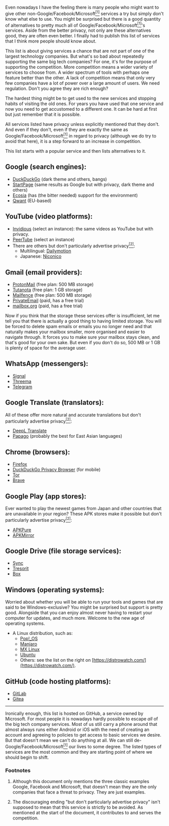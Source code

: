 Even nowadays I have the feeling there is many people who might want to give other non-Google/Facebook/Microsoft[<sup>[1]</sup>](#f1) services a try but simply don't know what else to use. You might be surprised but there is a good quantity of alternatives to pretty much all of Google/Facebook/Microsoft[<sup>[1]</sup>](#f1)'s services. Aside from the better privacy, not only are these alternatives good, they are often even better. I finally had to publish this list of services that I think more people should know about.

This list is about giving services a chance that are not part of one of the largest technology companies. But what's so bad about repeatedly supporting the same big tech companies? For one, it's for the purpose of supporting the competition. More competition means a wider variety of services to choose from. A wider spectrum of tools with perhaps one feature better than the other. A lack of competition means that only very few companies have a lot of power over a large amount of users. We need regulation. Don't you agree they are rich enough?

The hardest thing might be to get used to the new services and stopping habits of visiting the old ones. For years you have used that one service and now you need to get accustomed to a different one. It can be hard at first but just remember that it is possible.

All services listed have privacy unless explicitly mentioned that they don't. And even if they don't, even if they are exactly the same as Google/Facebook/Microsoft[<sup>[1]</sup>](#f1) in regard to privacy (although we do try to avoid that here), it is a step forward to an increase in competition.

This list starts with a popular service and then lists alternatives to it.

## Google (search engines):

* [DuckDuckGo](https://duckduckgo.com/) (dark theme and others, bangs)
* [StartPage](https://www.startpage.com/) (same results as Google but with privacy, dark theme and others)
* [Ecosia](https://www.ecosia.org/) (has (the bitter needed) support for the environment)
* [Qwant](https://www.qwant.com/) (EU-based)

## YouTube (video platforms):

* [Invidious](https://invidio.us/) (select an instance): the same videos as YouTube but with privacy.
* [PeerTube](https://joinpeertube.org/instances#instances-list) (select an instance)
* There are others but don't particularly advertise privacy[<sup>[2]</sup>](#f2):
   * Multilingual: [Dailymotion](https://www.dailymotion.com/)
   * Japanese: [Niconico](https://www.nicovideo.jp/)

## Gmail (email providers):

* [ProtonMail](https://protonmail.com/) (free plan: 500 MB storage)
* [Tutanota](https://tutanota.com/) (free plan: 1 GB storage)
* [Mailfence](https://mailfence.com/) (free plan: 500 MB storage)
* [PrivateEmail](https://privateemail.com/) (paid, has a free trial)
* [mailbox.org](https://mailbox.org/en/) (paid, has a free trial)

Now if you think that the storage these services offer is insufficient, let me tell you that there is actually a good thing to having limited storage.
You will be forced to delete spam emails or emails you no longer need and that naturally makes your mailbox smaller,
more organised and easier to navigate through.
It forces you to make sure your mailbox stays clean, and that's good for your own sake. But even if you don't do so, 500 MB or 1 GB is plenty of space for the average user.

## WhatsApp (messengers):

* [Signal](https://www.signal.org/)
* [Threema](https://threema.ch/)
* [Telegram](https://telegram.org/)

## Google Translate (translators):

All of these offer more natural and accurate translations but don't particularly advertise privacy[<sup>[2]</sup>](#f2):

* [DeepL Translate](https://www.deepl.com/translator)
* [Papago](https://papago.naver.com/) (probably the best for East Asian languages)

## Chrome (browsers):

* [Firefox](https://www.mozilla.org/en-US/firefox/browsers/)
* [DuckDuckGo Privacy Browser](https://duckduckgo.com/app/) (for mobile)
* [Tor](https://www.torproject.org/)
* [Brave](https://brave.com/)

## Google Play (app stores):

Ever wanted to play the newest games from Japan and other countries that are unavailable in your region? These APK stores make it possible but don't particularly advertise privacy[<sup>[2]</sup>](#f2):

* [APKPure](https://apkpure.com/)
* [APKMirror](https://www.apkmirror.com/)

## Google Drive (file storage services):

* [Sync](https://www.sync.com/)
* [Tresorit](https://tresorit.com/)
* [Box](https://www.box.com/)

## Windows (operating systems):

Worried about whether you will be able to run your tools and games that are said to be Windows-exclusive? You might be surprised but support is pretty good. Alongside that you can enjoy almost never having to restart your computer for updates, and much more. Welcome to the new age of operating systems.

* A Linux distribution, such as:
   * [Pop!\_OS](https://pop.system76.com/)
   * [Manjaro](https://manjaro.org/)
   * [MX Linux](https://mxlinux.org/)
   * [Ubuntu](https://ubuntu.com/)
   * Others: see the list on the right on [https://distrowatch.com/](https://distrowatch.com/).

## GitHub (code hosting platforms):

* [GitLab](https://about.gitlab.com/)
* [Gitea](https://gitea.io/)

-----

Ironically enough, this list is hosted on GitHub, a service owned by Microsoft. For most people it is nowadays hardly possible to escape *all* of the big tech company services. Most of us still carry a phone around that almost always runs either Android or iOS with the need of creating an account and agreeing to policies to get access to basic services we desire.  
But that doesn't mean we can't do anything at all. We can still de-Google/Facebook/Microsoft[<sup>[1]</sup>](#f1) our lives to some degree. The listed types of services are the most common and they are starting point of where we should begin to shift.

### Footnotes

1. <span id="f1"></span>
Although this document only mentions the three classic examples Google, Facebook and Microsoft, that doesn't mean they are the only companies that face a threat to privacy. They are just examples.

2. <span id="f2"></span>
The discouraging ending "but don't particularly advertise privacy" isn't supposed to mean that this service is strictly to be avoided. As mentioned at the start of the document, it contributes to and serves the competition.
